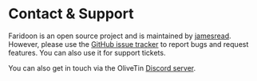 # Contact & Support

Faridoon is an open source project and is maintained by [jamesread](https://jread.com). However, please use the [GitHub issue tracker](https://github.com/jamesread/Faridoon/issues) to report bugs and request features. You can also use it for support tickets.

You can also get in touch via the OliveTin [Discord server](https://discord.gg/jhYWWpNJ3v). 
